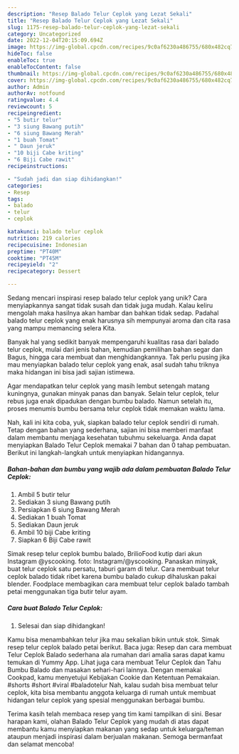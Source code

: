 ```yaml
---
description: "Resep Balado Telur Ceplok yang Lezat Sekali"
title: "Resep Balado Telur Ceplok yang Lezat Sekali"
slug: 1175-resep-balado-telur-ceplok-yang-lezat-sekali
category: Uncategorized
date: 2022-12-04T20:15:09.694Z
image: https://img-global.cpcdn.com/recipes/9c0af6230a486755/680x482cq70/balado-telur-ceplok-foto-resep-utama.jpg
hideToc: false
enableToc: true
enableTocContent: false
thumbnail: https://img-global.cpcdn.com/recipes/9c0af6230a486755/680x482cq70/balado-telur-ceplok-foto-resep-utama.jpg
cover: https://img-global.cpcdn.com/recipes/9c0af6230a486755/680x482cq70/balado-telur-ceplok-foto-resep-utama.jpg
author: Admin
authorAv: notfound
ratingvalue: 4.4
reviewcount: 5
recipeingredient:
- "5 butir telur"
- "3 siung Bawang putih"
- "6 siung Bawang Merah"
- "1 buah Tomat"
- " Daun jeruk"
- "10 biji Cabe kriting"
- "6 Biji Cabe rawit"
recipeinstructions:

- "Sudah jadi dan siap dihidangkan!"
categories:
- Resep
tags:
- balado
- telur
- ceplok

katakunci: balado telur ceplok 
nutrition: 219 calories
recipecuisine: Indonesian
preptime: "PT40M"
cooktime: "PT45M"
recipeyield: "2"
recipecategory: Dessert

---
```





Sedang mencari inspirasi resep balado telur ceplok yang unik? Cara menyiapkannya sangat tidak susah dan tidak juga mudah. Kalau keliru mengolah maka hasilnya akan hambar dan bahkan tidak sedap. Padahal balado telur ceplok yang enak harusnya sih mempunyai aroma dan cita rasa yang mampu memancing selera Kita.





Banyak hal yang sedikit banyak mempengaruhi kualitas rasa dari balado telur ceplok, mulai dari jenis bahan, kemudian pemilihan bahan segar dan Bagus, hingga cara membuat dan menghidangkannya. Tak perlu pusing jika mau menyiapkan balado telur ceplok yang enak,      asal sudah tahu triknya maka hidangan ini bisa jadi sajian istimewa.














Agar mendapatkan telur ceplok yang masih lembut setengah matang kuningnya, gunakan minyak panas dan banyak. Selain telur ceplok, telur rebus juga enak dipadukan dengan bumbu balado. Namun setelah itu, proses menumis bumbu bersama telur ceplok tidak memakan waktu lama.






Nah, kali ini kita coba, yuk, siapkan balado telur ceplok sendiri di rumah. Tetap dengan bahan yang sederhana, sajian ini bisa memberi manfaat dalam membantu menjaga kesehatan tubuhmu sekeluarga. Anda dapat menyiapkan Balado Telur Ceplok memakai 7 bahan dan 0 tahap pembuatan. Berikut ini langkah-langkah untuk menyiapkan hidangannya.

<!--inarticleads1-->

##### Bahan-bahan dan bumbu yang wajib ada dalam pembuatan Balado Telur Ceplok:

1. Ambil 5 butir telur
1. Sediakan 3 siung Bawang putih
1. Persiapkan 6 siung Bawang Merah
1. Sediakan 1 buah Tomat
1. Sediakan  Daun jeruk
1. Ambil 10 biji Cabe kriting
1. Siapkan 6 Biji Cabe rawit


Simak resep telur ceplok bumbu balado, BrilioFood kutip dari akun Instagram @yscooking. foto: Instagram/@yscooking. Panaskan minyak, buat telur ceplok satu persatu, taburi garam di telur. Cara membuat telur ceplok balado tidak ribet karena bumbu balado cukup dihaluskan pakai blender. Foodplace membagikan cara membuat telur ceplok balado tambah petai menggunakan tiga butir telur ayam. 

<!--inarticleads2-->

##### Cara buat Balado Telur Ceplok:


1. Selesai dan siap dihidangkan!

Kamu bisa menambahkan telur jika mau sekalian bikin untuk stok. Simak resep telur ceplok balado petai berikut. Baca juga: Resep dan cara membuat Telur Ceplok Balado sederhana ala rumahan dari amalia saras dapat kamu temukan di Yummy App. Lihat juga cara membuat Telur Ceplok dan Tahu Bumbu Balado dan masakan sehari-hari lainnya. Dengan memakai Cookpad, kamu menyetujui Kebijakan Cookie dan Ketentuan Pemakaian. #shorts #short #viral #baladotelur Nah, kalau sudah bisa membuat telur ceplok, kita bisa membantu anggota keluarga di rumah untuk membuat hidangan telur ceplok yang spesial menggunakan berbagai bumbu. 

Terima kasih telah membaca resep yang tim kami tampilkan di sini. Besar harapan kami, olahan Balado Telur Ceplok yang mudah di atas dapat membantu kamu menyiapkan makanan yang sedap untuk keluarga/teman ataupun menjadi inspirasi dalam berjualan makanan. Semoga bermanfaat dan selamat mencoba!
